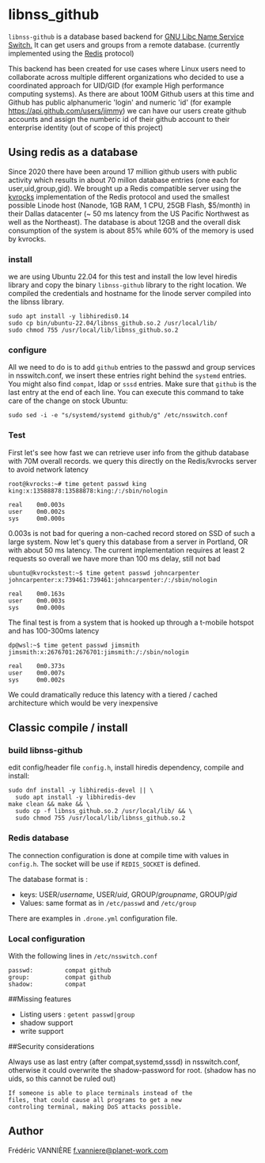 # libnss_github

`libnss-github` is a database based backend for [GNU Libc Name Service Switch.](https://www.gnu.org/software/libc/manual/html_node/Name-Service-Switch.html)  It can get users and groups from a remote database. (currently implemented using the [Redis](https://redis.io/) protocol)

This backend has been created for use cases where Linux users need to collaborate across multiple different organizations who decided to use a coordinated approach for UID/GID (for example High performance computing systems). As there are about 100M Github users at this time and Github has public alphanumeric 'login' and numeric 'id' (for example https://api.github.com/users/jimmy) we can have our users create github accounts and assign the numberic id of their github account to their enterprise identity (out of scope of this project) 

## Using redis as a database 

Since 2020 there have been around 17 million github users with public activity which results in about 70 millon database entries (one each for user,uid,group,gid). 
We brought up a Redis compatible server using the [kvrocks](https://kvrocks.apache.org/) implementation of the Redis protocol and used the smallest possible Linode host (Nanode, 1GB RAM, 1 CPU, 25GB Flash, $5/month) in their Dallas datacenter (~ 50 ms latency from the US Pacific Northwest as well as the Northeast). The database is about 12GB and the overall disk consumption of the system is about 85% while 60% of the memory is used by kvrocks.

### install 

we are using Ubuntu 22.04 for this test and install the low level hiredis library and copy the binary `libnss-github` library to the right location. We compiled the credentials and hostname for the linode server compiled into the libnss library.  

```
sudo apt install -y libhiredis0.14
sudo cp bin/ubuntu-22.04/libnss_github.so.2 /usr/local/lib/
sudo chmod 755 /usr/local/lib/libnss_github.so.2
```

### configure

All we need to do is to add `github` entries to the passwd and group services in nsswitch.conf, we insert these entries right behind the `systemd` entries. You might also find `compat`, ldap or `sssd` entries. Make sure that `github` is the last entry at the end of each line. You can execute this command to take care of the change on stock Ubuntu: 

```
sudo sed -i -e "s/systemd/systemd github/g" /etc/nsswitch.conf
```

### Test

First let's see how fast we can retrieve user info from the github database with 70M overall records. we query this directly on the Redis/kvrocks server to avoid network latency 

```
root@kvrocks:~# time getent passwd king
king:x:13588878:13588878:king:/:/sbin/nologin

real    0m0.003s
user    0m0.002s
sys     0m0.000s
```

0.003s is not bad for quering a non-cached record stored on SSD of such a large system. Now let's query this database from a server in Portland, OR with about 50 ms latency. The current implementation requires at least 2 requests so overall we have more than 100 ms delay, still not bad 

```
ubuntu@kvrockstest:~$ time getent passwd johncarpenter
johncarpenter:x:739461:739461:johncarpenter:/:/sbin/nologin

real    0m0.163s
user    0m0.003s
sys     0m0.000s
```

The final test is from a system that is hooked up through a t-mobile hotspot and has 100-300ms latency

```
dp@wsl:~$ time getent passwd jimsmith
jimsmith:x:2676701:2676701:jimsmith:/:/sbin/nologin

real    0m0.373s
user    0m0.007s
sys     0m0.002s
```

We could dramatically reduce this latency with a tiered / cached architecture which would be very inexpensive 

## Classic compile / install 

### build libnss-github

edit config/header file `config.h`, install hiredis dependency, compile and install:

```
sudo dnf install -y libhiredis-devel || \
  sudo apt install -y libhiredis-dev
make clean && make && \
  sudo cp -f libnss_github.so.2 /usr/local/lib/ && \
  sudo chmod 755 /usr/local/lib/libnss_github.so.2
```

### Redis database

The connection configuration is done at compile time with values in `config.h`. The socket will be use if `REDIS_SOCKET` is defined.

The database format is :

* keys: USER/_username_, USER/_uid_, GROUP/_groupname_, GROUP/_gid_
* Values: same format as in `/etc/passwd` and `/etc/group`

There are examples in `.drone.yml` configuration file.

### Local configuration

With the following lines in `/etc/nsswitch.conf`

```
passwd:         compat github
group:          compat github
shadow:         compat
```

##Missing features

 * Listing users : `getent passwd|group`
 * shadow support
 * write support 

##Security considerations

Always use as last entry (after compat,systemd,sssd) in nsswitch.conf,
otherwise it could overwrite the shadow-password for root.
(shadow has no uids, so this cannot be ruled out)

	If someone is able to place terminals instead of the
	files, that could cause all programs to get a new
	controling terminal, making DoS attacks possible.


## Author

Frédéric VANNIÈRE <f.vanniere@planet-work.com>
